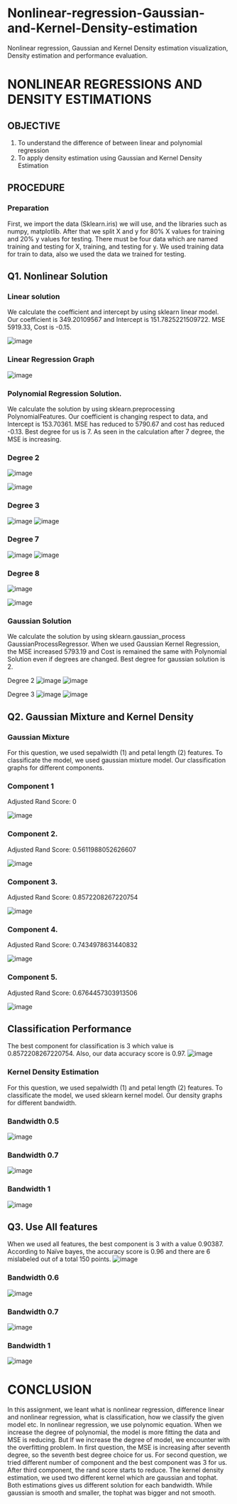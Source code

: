 # Nonlinear-regression-Gaussian-and-Kernel-Density-estimation
Nonlinear regression, Gaussian and Kernel Density estimation visualization, Density estimation and performance evaluation.


# NONLINEAR REGRESSIONS AND DENSITY ESTIMATIONS
## OBJECTIVE
1.	To understand the difference of between linear and polynomial regression
2.	To apply density estimation using Gaussian and Kernel Density Estimation
## PROCEDURE
### Preparation
First, we import the data (Sklearn.iris) we will use, and the libraries such as numpy, matplotlib. After that we split X and y for 80% X values for training and 20% y values for testing. There must be four data which are named training and testing for X, training, and testing for y. 
We used training data for train to data, also we used the data we trained for testing.
## Q1. Nonlinear Solution
### Linear solution 
We calculate the coefficient and intercept by using sklearn linear model. Our coefficient is 349.20109567 and Intercept is 151.7825221509722. MSE 5919.33, Cost is -0.15.

![image](https://github.com/onlinEngineer/Nonlinear-regression-Gaussian-and-Kernel-Density-estimation/assets/70773825/b35ee2af-9c47-45ac-9533-55db246b3ef2)
### Linear Regression Graph

![image](https://github.com/onlinEngineer/Nonlinear-regression-Gaussian-and-Kernel-Density-estimation/assets/70773825/6feb2b4c-efec-4925-bf47-7c6814f6d3b8)

### Polynomial Regression Solution.
We calculate the solution by using sklearn.preprocessing PolynomialFeatures. Our coefficient is changing respect to data, and Intercept is 153.70361. MSE has reduced to 5790.67 and cost has reduced -0.13. Best degree for us is 7. As seen in the calculation after 7 degree, the MSE is increasing.
### Degree 2
 ![image](https://github.com/onlinEngineer/Nonlinear-regression-Gaussian-and-Kernel-Density-estimation/assets/70773825/088c1500-3b42-4141-af7c-c7839c27f56a)

 ![image](https://github.com/onlinEngineer/Nonlinear-regression-Gaussian-and-Kernel-Density-estimation/assets/70773825/a0214f72-599a-4f54-9c4d-d983803ded8b)

### Degree 3
 
 ![image](https://github.com/onlinEngineer/Nonlinear-regression-Gaussian-and-Kernel-Density-estimation/assets/70773825/230f6570-3eba-49ff-b9df-a95f09d2499c)
![image](https://github.com/onlinEngineer/Nonlinear-regression-Gaussian-and-Kernel-Density-estimation/assets/70773825/19caa2cb-4e43-4dae-a873-853156fef82d)

### Degree 7
  ![image](https://github.com/onlinEngineer/Nonlinear-regression-Gaussian-and-Kernel-Density-estimation/assets/70773825/e67e4866-6b51-48fd-8641-7cbf50effdc9)
![image](https://github.com/onlinEngineer/Nonlinear-regression-Gaussian-and-Kernel-Density-estimation/assets/70773825/3cf085b5-ee97-4aef-ae23-a3a5cb959923)

### Degree 8
 
 ![image](https://github.com/onlinEngineer/Nonlinear-regression-Gaussian-and-Kernel-Density-estimation/assets/70773825/885861b8-20eb-4798-a300-c1be28231fb8)

![image](https://github.com/onlinEngineer/Nonlinear-regression-Gaussian-and-Kernel-Density-estimation/assets/70773825/74d690b3-cf9f-4a2a-a9c7-2e37e258ca51)

### Gaussian Solution
We calculate the solution by using sklearn.gaussian_process GaussianProcessRegressor.
When we used Gaussian Kernel Regression, the MSE increased 5793.19 and Cost is remained the same with Polynomial Solution even if degrees are changed. Best degree for gaussian solution is 2.

Degree 2
 ![image](https://github.com/onlinEngineer/Nonlinear-regression-Gaussian-and-Kernel-Density-estimation/assets/70773825/86415b26-7bbd-44cd-bdf0-d115927c25af)
![image](https://github.com/onlinEngineer/Nonlinear-regression-Gaussian-and-Kernel-Density-estimation/assets/70773825/a63784a9-0c44-4089-8009-167d11f95f51)

 

Degree 3
 ![image](https://github.com/onlinEngineer/Nonlinear-regression-Gaussian-and-Kernel-Density-estimation/assets/70773825/c5e855fb-731c-4b33-ba71-738130bbee83)
![image](https://github.com/onlinEngineer/Nonlinear-regression-Gaussian-and-Kernel-Density-estimation/assets/70773825/468b9541-e67a-4107-9f09-33b97c420ba9)

 
## Q2. Gaussian Mixture and Kernel Density
### Gaussian Mixture
For this question, we used sepalwidth (1) and petal length (2) features. To classificate the model, we used gaussian mixture model.
Our classification graphs for different components.
### Component 1
Adjusted Rand Score: 0

![image](https://github.com/onlinEngineer/Nonlinear-regression-Gaussian-and-Kernel-Density-estimation/assets/70773825/f26fb4a2-1649-4b4d-a718-e4f5841af9bc)
### Component 2.
Adjusted Rand Score: 0.5611988052626607

![image](https://github.com/onlinEngineer/Nonlinear-regression-Gaussian-and-Kernel-Density-estimation/assets/70773825/6c433a37-e614-43cc-91d7-90cef2107c61)
### Component 3.

Adjusted Rand Score: 0.8572208267220754

![image](https://github.com/onlinEngineer/Nonlinear-regression-Gaussian-and-Kernel-Density-estimation/assets/70773825/d47bc49c-92d5-41d6-8d54-3042ff411e05)
### Component 4.

Adjusted Rand Score: 0.7434978631440832

![image](https://github.com/onlinEngineer/Nonlinear-regression-Gaussian-and-Kernel-Density-estimation/assets/70773825/d68e7d01-4d3b-46b2-9942-f9dfb462a586)
### Component 5.

Adjusted Rand Score: 0.6764457303913506

![image](https://github.com/onlinEngineer/Nonlinear-regression-Gaussian-and-Kernel-Density-estimation/assets/70773825/1259f25f-dd48-4de5-865e-23e3d77e9d52)
## Classification Performance
The best component for classification is 3 which value is 0.8572208267220754. Also, our data accuracy score is 0.97.
![image](https://github.com/onlinEngineer/Nonlinear-regression-Gaussian-and-Kernel-Density-estimation/assets/70773825/eb8197f5-dc7e-4072-b57e-cd5a0d7a0835)
### Kernel Density Estimation
For this question, we used sepalwidth (1) and petal length (2) features. To classificate the model, we used sklearn kernel model.
Our density graphs for different bandwidth.


### Bandwidth 0.5

![image](https://github.com/onlinEngineer/Nonlinear-regression-Gaussian-and-Kernel-Density-estimation/assets/70773825/f20c3245-0592-4134-8539-e092b1c4d9d4)
### Bandwidth 0.7
![image](https://github.com/onlinEngineer/Nonlinear-regression-Gaussian-and-Kernel-Density-estimation/assets/70773825/f9331414-2ca4-4aac-a37e-03d8bf41ae01)

### Bandwidth 1
![image](https://github.com/onlinEngineer/Nonlinear-regression-Gaussian-and-Kernel-Density-estimation/assets/70773825/d88e9744-fe22-42e2-83ac-9532825c0a14)

## Q3. Use All features
When we used all features, the best component is 3 with a value 0.90387. According to Naïve bayes, the accuracy score is 0.96 and there are 6 mislabeled out of a total 150 points.
![image](https://github.com/onlinEngineer/Nonlinear-regression-Gaussian-and-Kernel-Density-estimation/assets/70773825/4a654595-d3bf-4c98-82e7-a6f9bfb8c350)
### Bandwidth 0.6

![image](https://github.com/onlinEngineer/Nonlinear-regression-Gaussian-and-Kernel-Density-estimation/assets/70773825/5945f930-ce7b-4a33-95e9-3fb553c2dc1d)


### Bandwidth 0.7
![image](https://github.com/onlinEngineer/Nonlinear-regression-Gaussian-and-Kernel-Density-estimation/assets/70773825/ab8cae1e-0f1c-4c50-99f6-bea1eafb5394)

### Bandwidth 1
![image](https://github.com/onlinEngineer/Nonlinear-regression-Gaussian-and-Kernel-Density-estimation/assets/70773825/026c8654-b114-4edb-b6b5-df445003d1b4)

# CONCLUSION
In this assignment, we leant what is nonlinear regression, difference linear and nonlinear regression, what is classification, how we classify the given model etc.
In nonlinear regression, we use polynomic equation. When we increase the degree of polynomial, the model is more fitting the data and MSE is reducing. But If we increase the degree of model, we encounter with the overfitting problem. In first question, the MSE is increasing after seventh degree, so the seventh best degree choice for us.
For second question, we tried different number of component and the best component was 3 for us. After third component, the rand score starts to reduce.
The kernel density estimation, we used two different kernel which are gaussian and tophat. Both estimations gives us different solution for each bandwidth. While gaussian is smooth and smaller, the tophat was bigger and not smooth. 
